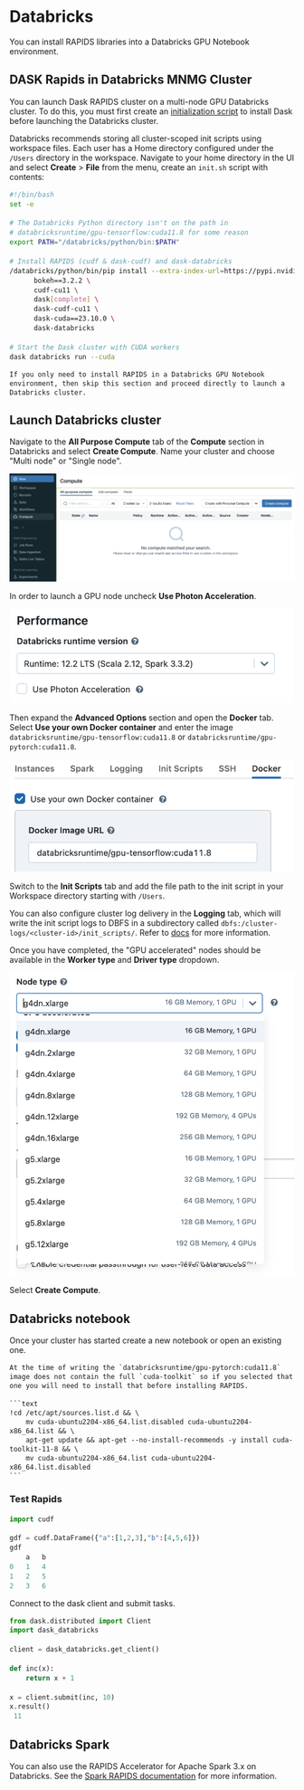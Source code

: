 # Databricks

You can install RAPIDS libraries into a Databricks GPU Notebook environment.

## DASK Rapids in Databricks MNMG Cluster

You can launch Dask RAPIDS cluster on a multi-node GPU Databricks cluster. To do this, you must first create an [initialization script](https://docs.databricks.com/en/init-scripts/index.html) to install Dask before launching the Databricks cluster.

Databricks recommends storing all cluster-scoped init scripts using workspace files. Each user has a Home directory configured under the `/Users` directory in the workspace. Navigate to your home directory in the UI and select **Create** > **File** from the menu, create an `init.sh` script with contents:

```bash
#!/bin/bash
set -e

# The Databricks Python directory isn't on the path in
# databricksruntime/gpu-tensorflow:cuda11.8 for some reason
export PATH="/databricks/python/bin:$PATH"

# Install RAPIDS (cudf & dask-cudf) and dask-databricks
/databricks/python/bin/pip install --extra-index-url=https://pypi.nvidia.com \
      bokeh==3.2.2 \
      cudf-cu11 \
      dask[complete] \
      dask-cudf-cu11 \
      dask-cuda==23.10.0 \
      dask-databricks

# Start the Dask cluster with CUDA workers
dask databricks run --cuda

```

```{note}
If you only need to install RAPIDS in a Databricks GPU Notebook environment, then skip this section and proceed directly to launch a Databricks cluster.
```

## Launch Databricks cluster

Navigate to the **All Purpose Compute** tab of the **Compute** section in Databricks and select **Create Compute**. Name your cluster and choose "Multi node" or "Single node".

![Screenshot of the Databricks compute page](../images/databricks-create-compute.png)

In order to launch a GPU node uncheck **Use Photon Acceleration**.

![Screenshot of Use Photon Acceleration unchecked](../images/databricks-deselect-photon.png)

Then expand the **Advanced Options** section and open the **Docker** tab. Select **Use your own Docker container** and enter the image `databricksruntime/gpu-tensorflow:cuda11.8` or `databricksruntime/gpu-pytorch:cuda11.8`.

![Screenshot of setting the custom container](../images/databricks-custom-container.png)

Switch to the **Init Scripts** tab and add the file path to the init script in your Workspace directory starting with `/Users`.

You can also configure cluster log delivery in the **Logging** tab, which will write the init script logs to DBFS in a subdirectory called `dbfs:/cluster-logs/<cluster-id>/init_scripts/`. Refer to [docs](https://docs.databricks.com/en/init-scripts/logs.html) for more information.

Once you have completed, the "GPU accelerated" nodes should be available in the **Worker type** and **Driver type** dropdown.

![Screenshot of selecting a g4dn.xlarge node type](../images/databricks-choose-gpu-node.png)

Select **Create Compute**.

## Databricks notebook

Once your cluster has started create a new notebook or open an existing one.

````{warning}
At the time of writing the `databricksruntime/gpu-pytorch:cuda11.8` image does not contain the full `cuda-toolkit` so if you selected that one you will need to install that before installing RAPIDS.

```text
!cd /etc/apt/sources.list.d && \
    mv cuda-ubuntu2204-x86_64.list.disabled cuda-ubuntu2204-x86_64.list && \
    apt-get update && apt-get --no-install-recommends -y install cuda-toolkit-11-8 && \
    mv cuda-ubuntu2204-x86_64.list cuda-ubuntu2204-x86_64.list.disabled
```

````

### Test Rapids

```python
import cudf

gdf = cudf.DataFrame({"a":[1,2,3],"b":[4,5,6]})
gdf
    a   b
0   1   4
1   2   5
2   3   6

```

Connect to the dask client and submit tasks.

```python
from dask.distributed import Client
import dask_databricks

client = dask_databricks.get_client()

def inc(x):
    return x + 1

x = client.submit(inc, 10)
x.result()
 11

```

## Databricks Spark

You can also use the RAPIDS Accelerator for Apache Spark 3.x on Databricks. See the [Spark RAPIDS documentation](https://nvidia.github.io/spark-rapids/docs/get-started/getting-started-databricks.html) for more information.
